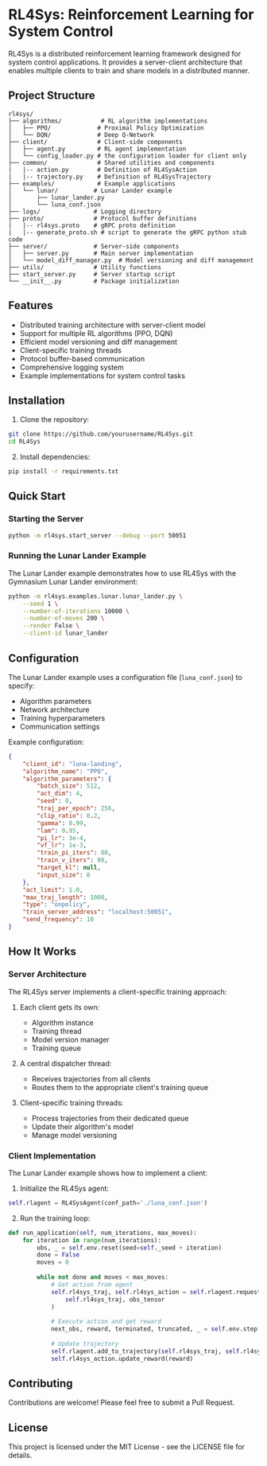 # RL4Sys: Reinforcement Learning for System Control

RL4Sys is a distributed reinforcement learning framework designed for system control applications. It provides a server-client architecture that enables multiple clients to train and share models in a distributed manner.

## Project Structure

```
rl4sys/
├── algorithms/           # RL algorithm implementations
│   ├── PPO/             # Proximal Policy Optimization
│   └── DQN/             # Deep Q-Network
├── client/              # Client-side components
│   ├── agent.py         # RL agent implementation
│   └── config_loader.py # the configuration loader for client only
├── common/              # Shared utilities and components
|   |-- action.py        # Definition of RL4SysAction
|   |-- trajectory.py    # Definition of RL4SysTrajectory
├── examples/            # Example applications
│   └── lunar/          # Lunar Lander example
│       ├── lunar_lander.py
│       └── luna_conf.json
├── logs/               # Logging directory
├── proto/              # Protocol buffer definitions
|   |-- rl4sys.proto    # gRPC proto definition
|   |-- generate_proto.sh # script to generate the gRPC python stub code
├── server/             # Server-side components
│   ├── server.py       # Main server implementation
│   └── model_diff_manager.py  # Model versioning and diff management
├── utils/              # Utility functions
├── start_server.py     # Server startup script
└── __init__.py         # Package initialization
```

## Features

- Distributed training architecture with server-client model
- Support for multiple RL algorithms (PPO, DQN)
- Efficient model versioning and diff management
- Client-specific training threads
- Protocol buffer-based communication
- Comprehensive logging system
- Example implementations for system control tasks

## Installation

1. Clone the repository:
```bash
git clone https://github.com/yourusername/RL4Sys.git
cd RL4Sys
```

2. Install dependencies:
```bash
pip install -r requirements.txt
```

## Quick Start

### Starting the Server

```bash
python -m rl4sys.start_server --debug --port 50051
```

### Running the Lunar Lander Example

The Lunar Lander example demonstrates how to use RL4Sys with the Gymnasium Lunar Lander environment:

```bash
python -m rl4sys.examples.lunar.lunar_lander.py \
    --seed 1 \
    --number-of-iterations 10000 \
    --number-of-moves 200 \
    --render False \
    --client-id lunar_lander
```

## Configuration

The Lunar Lander example uses a configuration file (`luna_conf.json`) to specify:
- Algorithm parameters
- Network architecture
- Training hyperparameters
- Communication settings

Example configuration:
```json
{
    "client_id": "luna-landing",
    "algorithm_name": "PPO",
    "algorithm_parameters": {
        "batch_size": 512,
        "act_dim": 4,
        "seed": 0,
        "traj_per_epoch": 256,
        "clip_ratio": 0.2,
        "gamma": 0.99,
        "lam": 0.95,
        "pi_lr": 3e-4,
        "vf_lr": 1e-3,
        "train_pi_iters": 80,
        "train_v_iters": 80,
        "target_kl": null,
        "input_size": 8
    },
    "act_limit": 1.0,
    "max_traj_length": 1000,
    "type": "onpolicy",
    "train_server_address": "localhost:50051",
    "send_frequency": 10
}
```

## How It Works

### Server Architecture

The RL4Sys server implements a client-specific training approach:

1. Each client gets its own:
   - Algorithm instance
   - Training thread
   - Model version manager
   - Training queue

2. A central dispatcher thread:
   - Receives trajectories from all clients
   - Routes them to the appropriate client's training queue

3. Client-specific training threads:
   - Process trajectories from their dedicated queue
   - Update their algorithm's model
   - Manage model versioning

### Client Implementation

The Lunar Lander example shows how to implement a client:

1. Initialize the RL4Sys agent:
```python
self.rlagent = RL4SysAgent(conf_path='./luna_conf.json')
```

2. Run the training loop:
```python
def run_application(self, num_iterations, max_moves):
    for iteration in range(num_iterations):
        obs, _ = self.env.reset(seed=self._seed + iteration)
        done = False
        moves = 0
        
        while not done and moves < max_moves:
            # Get action from agent
            self.rl4sys_traj, self.rl4sys_action = self.rlagent.request_for_action(
                self.rl4sys_traj, obs_tensor
            )
            
            # Execute action and get reward
            next_obs, reward, terminated, truncated, _ = self.env.step(action)
            
            # Update trajectory
            self.rlagent.add_to_trajectory(self.rl4sys_traj, self.rl4sys_action)
            self.rl4sys_action.update_reward(reward)
```

## Contributing

Contributions are welcome! Please feel free to submit a Pull Request.

## License

This project is licensed under the MIT License - see the LICENSE file for details.
